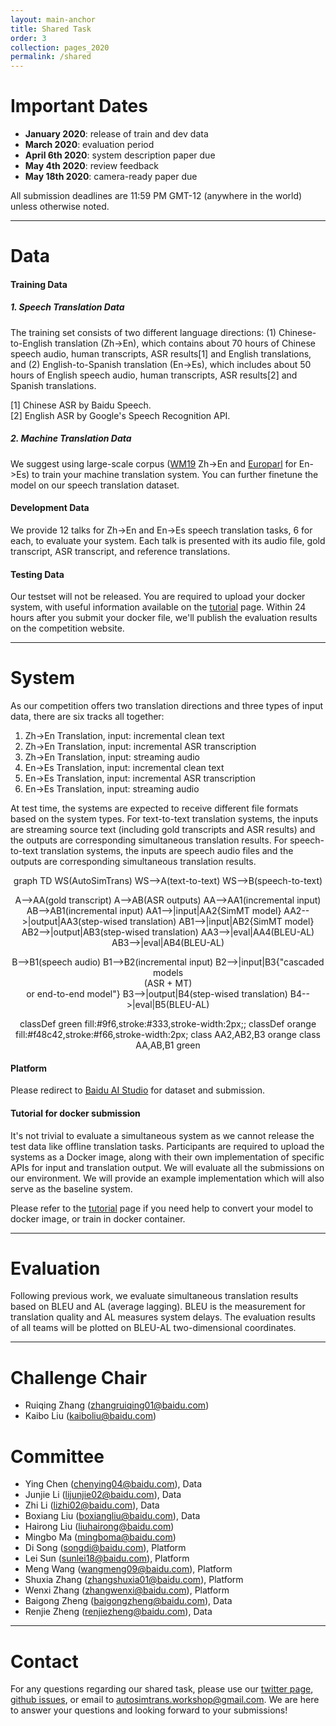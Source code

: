 ```yaml
---
layout: main-anchor
title: Shared Task
order: 3
collection: pages_2020
permalink: /shared
---
```




# Important Dates
- **January 2020**: release of train and dev data
- **March 2020**: evaluation period
- **April 6th 2020**: system description paper due
- **May 4th 2020**: review feedback
- **May 18th 2020**: camera-ready paper due

All submission deadlines are 11:59 PM GMT-12 (anywhere in the world) unless otherwise noted.

---

# Data
#### Training Data
##### 1. Speech Translation Data
The training set consists of two different language directions: (1) Chinese-to-English translation (Zh->En), which contains about 70 hours of Chinese speech audio, human transcripts, ASR results[1] and English translations, and (2) English-to-Spanish translation (En->Es), which includes about 50 hours of English speech audio, human transcripts, ASR results[2] and Spanish translations. 

[1] Chinese ASR by Baidu Speech.  
[2] English ASR  by Google's Speech Recognition API.

##### 2. Machine Translation Data
We suggest using large-scale corpus ([WM19](http://www.statmt.org/wmt19/translation-task.html) Zh->En and [Europarl](http://www.statmt.org/europarl) for En->Es) to train your machine translation system. You can further finetune the model on our speech translation dataset.

#### Development Data 
We provide 12 talks for Zh->En and En->Es speech translation tasks, 6 for each, to evaluate your system. Each talk is presented with its audio file, gold transcript, ASR transcript, and reference translations. 

#### Testing Data
Our testset will not be released. You are required to upload your docker system, with useful information available on the [tutorial](https://autosimtrans.github.io/tutorial) page. Within 24 hours after you submit your docker file, we'll publish the evaluation results on the competition website.

---

# System
As our competition offers two translation directions and three types of input data, there are six tracks all together:

1. Zh->En Translation, input: incremental clean text
2. Zh->En Translation, input: incremental ASR transcription
3. Zh->En Translation, input: streaming audio
4. En->Es Translation, input: incremental clean text
5. En->Es Translation, input: incremental ASR transcription
6. En->Es Translation, input: streaming audio

At test time, the systems are expected to receive different file formats based on the system types. For text-to-text translation systems, the inputs are streaming source text (including gold transcripts and ASR results) and the outputs are corresponding simultaneous translation results. For speech-to-text translation systems, the inputs are speech audio files and the outputs are corresponding simultaneous translation results.

<script src="https://cdnjs.cloudflare.com/ajax/libs/mermaid/8.0.0/mermaid.min.js"></script>
<script>
mermaid.initialize({startOnLoad:true});
</script>

<div class='mermaid' align="center"> 
graph TD
WS(AutoSimTrans)
WS-->A(text-to-text)
WS-->B(speech-to-text)

A-->AA(gold transcript)
A-->AB(ASR outputs)
AA-->AA1(incremental input)
AB-->AB1(incremental input)
AA1-->|input|AA2{SimMT model}
AA2-->|output|AA3(step-wised translation)
AB1-->|input|AB2{SimMT model}
AB2-->|output|AB3(step-wised translation)
AA3-->|eval|AA4(BLEU-AL)
AB3-->|eval|AB4(BLEU-AL)

B-->B1(speech audio)
B1-->B2(incremental input)
B2-->|input|B3{"cascaded models<br>(ASR + MT)<br>or end-to-end model"}
B3-->|output|B4(step-wised translation)
B4-->|eval|B5(BLEU-AL)

classDef green fill:#9f6,stroke:#333,stroke-width:2px;;
classDef orange fill:#f48c42,stroke:#f66,stroke-width:2px;
class AA2,AB2,B3 orange
class AA,AB,B1 green
</div>

#### Platform

Please redirect to [Baidu AI Studio](https://aistudio.baidu.com/aistudio/competition/detail/18?lang=en) for dataset and submission.

#### Tutorial for docker submission

It's not trivial to evaluate a simultaneous system as we cannot release the test data like offline translation tasks. Participants are required to upload the systems as a Docker image, along with their own implementation of specific APIs for input and translation output. We will evaluate all the submissions on our environment. We will provide an example implementation which will also serve as the baseline system.

Please refer to the [tutorial](https://autosimtrans.github.io/tutorial) page if you need help to convert your model to docker image, or train in docker container.

---

# Evaluation

Following previous work, we evaluate simultaneous translation results based on BLEU and AL (average lagging). BLEU is the measurement for translation quality and AL measures system delays. The evaluation results of all teams will be plotted on BLEU-AL two-dimensional coordinates. 


---

# Challenge Chair
- Ruiqing Zhang (zhangruiqing01@baidu.com)
- Kaibo Liu (kaiboliu@baidu.com)

# Committee
- Ying Chen (chenying04@baidu.com), Data
- Junjie Li (lijunjie02@baidu.com), Data
- Zhi Li (lizhi02@baidu.com), Data
- Boxiang Liu (boxiangliu@baidu.com), Data
- Hairong Liu (liuhairong@baidu.com)
- Mingbo Ma (mingboma@baidu.com)
- Di Song (songdi@baidu.com), Platform
- Lei Sun (sunlei18@baidu.com), Platform
- Meng Wang (wangmeng09@baidu.com), Platform
- Shuxia Zhang (zhangshuxia01@baidu.com), Platform
- Wenxi Zhang (zhangwenxi@baidu.com), Platform
- Baigong Zheng (baigongzheng@baidu.com), Data
- Renjie Zheng (renjiezheng@baidu.com), Data

---

# Contact
For any questions regarding our shared task, please use our [twitter page](https://twitter.com/autosimtrans), [github issues](https://github.com/autosimtrans/AutoSimTrans-Shared-Task-2020/issues), or email to [autosimtrans.workshop@gmail.com](autosimtrans.workshop@gmail.com). We are here to answer your questions and looking forward to your submissions!
